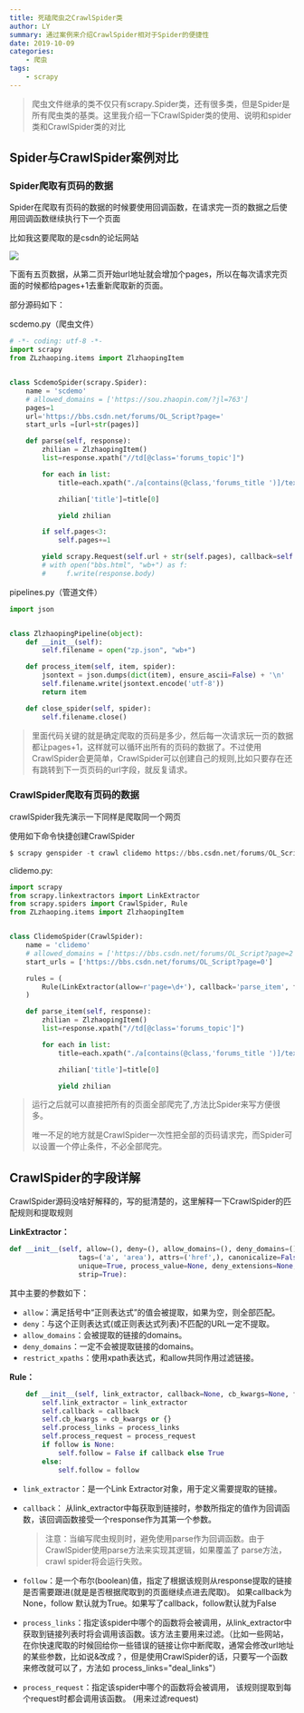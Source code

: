 ```yaml
---
title: 死磕爬虫之CrawlSpider类
author: LY
summary: 通过案例来介绍CrawlSpider相对于Spider的便捷性
date: 2019-10-09
categories:
    - 爬虫
tags:
    - scrapy
---
```




> 爬虫文件继承的类不仅只有scrapy.Spider类，还有很多类，但是Spider是所有爬虫类的基类。这里我介绍一下CrawlSpider类的使用、说明和spider类和CrawlSpider类的对比

## Spider与CrawlSpider案例对比

### Spider爬取有页码的数据

Spider在爬取有页码的数据的时候要使用回调函数，在请求完一页的数据之后使用回调函数继续执行下一个页面

比如我这要爬取的是csdn的论坛网站

![](https://txy-tc-ly-1256104767.cos.ap-guangzhou.myqcloud.com/1570709064975.png)

下面有五页数据，从第二页开始url地址就会增加个pages，所以在每次请求完页面的时候都给pages+1去重新爬取新的页面。

部分源码如下：

scdemo.py（爬虫文件）

```python
# -*- coding: utf-8 -*-
import scrapy
from ZLzhaoping.items import ZlzhaopingItem


class ScdemoSpider(scrapy.Spider):
    name = 'scdemo'
    # allowed_domains = ['https://sou.zhaopin.com/?jl=763']
    pages=1
    url='https://bbs.csdn.net/forums/OL_Script?page='
    start_urls =[url+str(pages)]

    def parse(self, response):
        zhilian = ZlzhaopingItem()
        list=response.xpath("//td[@class='forums_topic']")

        for each in list:
            title=each.xpath("./a[contains(@class,'forums_title ')]/text()").extract()

            zhilian['title']=title[0]

            yield zhilian

        if self.pages<3:
            self.pages+=1

        yield scrapy.Request(self.url + str(self.pages), callback=self.parse)
        # with open("bbs.html", "wb+") as f:
        #     f.write(response.body)
```



pipelines.py（管道文件）

```python
import json


class ZlzhaopingPipeline(object):
    def __init__(self):
        self.filename = open("zp.json", "wb+")

    def process_item(self, item, spider):
        jsontext = json.dumps(dict(item), ensure_ascii=False) + '\n'
        self.filename.write(jsontext.encode('utf-8'))
        return item

    def close_spider(self, spider):
        self.filename.close()
```



> 里面代码关键的就是确定爬取的页码是多少，然后每一次请求玩一页的数据都让pages+1，这样就可以循环出所有的页码的数据了。不过使用CrawlSpider会更简单，CrawlSpider可以创建自己的规则,比如只要存在还有跳转到下一页页码的url字段，就反复请求。
>

### CrawlSpider爬取有页码的数据

crawlSpider我先演示一下同样是爬取同一个网页

使用如下命令快捷创建CrawlSpider

```python
$ scrapy genspider -t crawl clidemo https://bbs.csdn.net/forums/OL_Script?page=0
```

clidemo.py:

```python
import scrapy
from scrapy.linkextractors import LinkExtractor
from scrapy.spiders import CrawlSpider, Rule
from ZLzhaoping.items import ZlzhaopingItem


class ClidemoSpider(CrawlSpider):
    name = 'clidemo'
    # allowed_domains = ['https://bbs.csdn.net/forums/OL_Script?page=2']
    start_urls = ['https://bbs.csdn.net/forums/OL_Script?page=0']

    rules = (
        Rule(LinkExtractor(allow=r'page=\d+'), callback='parse_item', follow=True),
    )

    def parse_item(self, response):
        zhilian = ZlzhaopingItem()
        list=response.xpath("//td[@class='forums_topic']")

        for each in list:
            title=each.xpath("./a[contains(@class,'forums_title ')]/text()").extract()

            zhilian['title']=title[0]

            yield zhilian
```

> 运行之后就可以直接把所有的页面全部爬完了,方法比Spider来写方便很多。
>
> 唯一不足的地方就是CrawlSpider一次性把全部的页码请求完，而Spider可以设置一个停止条件，不必全部爬完。
>

## CrawlSpider的字段详解

CrawlSpider源码没啥好解释的，写的挺清楚的，这里解释一下CrawlSpider的匹配规则和提取规则

**LinkExtractor：**

```python
def __init__(self, allow=(), deny=(), allow_domains=(), deny_domains=(), restrict_xpaths=(),
                 tags=('a', 'area'), attrs=('href',), canonicalize=False,
                 unique=True, process_value=None, deny_extensions=None, restrict_css=(),
                 strip=True):
```

其中主要的参数如下：

- `allow`：满足括号中“正则表达式”的值会被提取，如果为空，则全部匹配。
- `deny`：与这个正则表达式(或正则表达式列表)不匹配的URL一定不提取。
- `allow_domains`：会被提取的链接的domains。
- `deny_domains`：一定不会被提取链接的domains。
- `restrict_xpaths`：使用xpath表达式，和allow共同作用过滤链接。



**Rule：**

```python
    def __init__(self, link_extractor, callback=None, cb_kwargs=None, follow=None, process_links=None, process_request=identity):
        self.link_extractor = link_extractor
        self.callback = callback
        self.cb_kwargs = cb_kwargs or {}
        self.process_links = process_links
        self.process_request = process_request
        if follow is None:
            self.follow = False if callback else True
        else:
            self.follow = follow
```

- `link_extractor`：是一个Link Extractor对象，用于定义需要提取的链接。

- `callback`： 从link_extractor中每获取到链接时，参数所指定的值作为回调函数，该回调函数接受一个response作为其第一个参数。

  > 注意：当编写爬虫规则时，避免使用parse作为回调函数。由于CrawlSpider使用parse方法来实现其逻辑，如果覆盖了 parse方法，crawl spider将会运行失败。

- `follow`：是一个布尔(boolean)值，指定了根据该规则从response提取的链接是否需要跟进(就是是否根据爬取到的页面继续点进去爬取)。 如果callback为None，follow 默认就为True。如果写了callback，follow默认就为False

- `process_links`：指定该spider中哪个的函数将会被调用，从link_extractor中获取到链接列表时将会调用该函数。该方法主要用来过滤。（比如一些网站，在你快速爬取的时候回给你一些错误的链接让你中断爬取，通常会修改url地址的某些参数，比如说&改成？，但是使用CrawlSpider的话，只要写一个函数来修改就可以了，方法如 process_links="deal_links"）

- `process_request`：指定该spider中哪个的函数将会被调用， 该规则提取到每个request时都会调用该函数。 (用来过滤request)